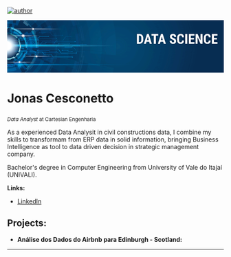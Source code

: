[![author](https://img.shields.io/badge/author-jonascesconetto-red.svg)](https://www.linkedin.com/in/jonascesconetto) 
<!--[![](https://img.shields.io/badge/python-3.7+-blue.svg)](https://www.python.org/downloads/release/python-365/) 
[![GPLv3 license](https://img.shields.io/badge/License-GPLv3-blue.svg)](http://perso.crans.org/besson/LICENSE.html) 
[![contributions welcome](https://img.shields.io/badge/contributions-welcome-brightgreen.svg?style=flat)](https://github.com/carlosfab/data_science/issues) -->

<p align="center">
  <img src="_img/banner.png" >
</p>

# Jonas Cesconetto
<sub>*Data Analyst* at Cartesian Engenharia</sub>

As a experienced Data Analysit in civil constructions data, I combine my skills to transformam from ERP data in solid information, bringing Business Intelligence as tool to data driven decision in strategic management company.

Bachelor's degree in Computer Engineering from University of Vale do Itajaí (UNIVALI). 

<!-- **Background in:** P, Machine Learning, Space Operations and Mathematical Optimisation. -->

**Links:**
<!-- * [Blog]() -->
* [LinkedIn](https://www.linkedin.com/in/jonascesconetto)
<!-- * [Medium](https://www.medium.com) -->


## Projects: 
* **Análise dos Dados do Airbnb para Edinburgh - Scotland:** 
<!-- * **Como Implementar Regressão Linear com Python:** https://bit.ly/2Li5pzY -->
<!-- * **Data Science: Investigando o naufrágio do Titanic:** https://bit.ly/2Ubr5SH -->
---
